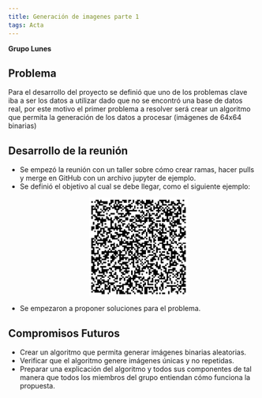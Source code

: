 ```yaml
---
title: Generación de imagenes parte 1
tags: Acta
---
```

**Grupo Lunes**

## Problema
Para el desarrollo del proyecto se definió que uno de los problemas clave iba a ser los datos a utilizar dado que no se encontró una base de datos real, por este motivo el primer problema a resolver será crear un algoritmo que permita la generación de los datos a procesar (imágenes de 64x64 binarias)

## Desarrollo de la reunión
- Se empezó la reunión con un taller sobre cómo crear ramas, hacer pulls y merge en GitHub con un archivo jupyter de ejemplo.
- Se definió el objetivo al cual se debe llegar, como el siguiente ejemplo:
    <p align="center">
      <img src="/assets/img/Imagen0.png" alt="Dato de ejemplo" width="200">
    </p>
- Se empezaron a proponer soluciones para el problema. 

## Compromisos Futuros
- Crear un algoritmo que permita generar imágenes binarias aleatorias.
- Verificar que el algoritmo genere imágenes únicas y no repetidas.
- Preparar una explicación del algoritmo y todos sus componentes de tal manera que todos los miembros del grupo entiendan cómo funciona la propuesta.

